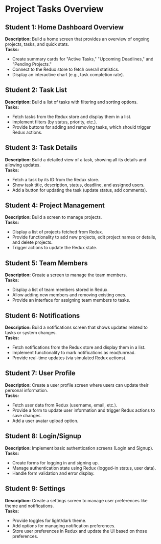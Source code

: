 # Project Tasks Overview

## Student 1: Home Dashboard Overview
**Description:** Build a home screen that provides an overview of ongoing projects, tasks, and quick stats.  
**Tasks:**
- Create summary cards for "Active Tasks," "Upcoming Deadlines," and "Pending Projects."
- Connect to the Redux store to fetch overall statistics.
- Display an interactive chart (e.g., task completion rate).

## Student 2: Task List
**Description:** Build a list of tasks with filtering and sorting options.  
**Tasks:**
- Fetch tasks from the Redux store and display them in a list.
- Implement filters (by status, priority, etc.).
- Provide buttons for adding and removing tasks, which should trigger Redux actions.

## Student 3: Task Details
**Description:** Build a detailed view of a task, showing all its details and allowing updates.  
**Tasks:**
- Fetch a task by its ID from the Redux store.
- Show task title, description, status, deadline, and assigned users.
- Add a button for updating the task (update status, add comments).

## Student 4: Project Management
**Description:** Build a screen to manage projects.  
**Tasks:**
- Display a list of projects fetched from Redux.
- Provide functionality to add new projects, edit project names or details, and delete projects.
- Trigger actions to update the Redux state.

## Student 5: Team Members
**Description:** Create a screen to manage the team members.  
**Tasks:**
- Display a list of team members stored in Redux.
- Allow adding new members and removing existing ones.
- Provide an interface for assigning team members to tasks.

## Student 6: Notifications
**Description:** Build a notifications screen that shows updates related to tasks or system changes.  
**Tasks:**
- Fetch notifications from the Redux store and display them in a list.
- Implement functionality to mark notifications as read/unread.
- Provide real-time updates (via simulated Redux actions).

## Student 7: User Profile
**Description:** Create a user profile screen where users can update their personal information.  
**Tasks:**
- Fetch user data from Redux (username, email, etc.).
- Provide a form to update user information and trigger Redux actions to save changes.
- Add a user avatar upload option.

## Student 8: Login/Signup
**Description:** Implement basic authentication screens (Login and Signup).  
**Tasks:**
- Create forms for logging in and signing up.
- Manage authentication state using Redux (logged-in status, user data).
- Handle form validation and error display.

## Student 9: Settings
**Description:** Create a settings screen to manage user preferences like theme and notifications.  
**Tasks:**
- Provide toggles for light/dark theme.
- Add options for managing notification preferences.
- Store user preferences in Redux and update the UI based on those preferences.

